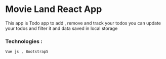 # Movie Land React App

This app is Todo app to add , remove and track your todos you can update your todos and filter it and data saved in local storage

### Technologies :

```
Vue js , Bootstrap5

```
